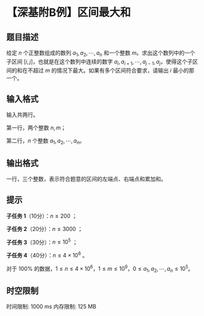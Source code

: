 # 【深基附B例】区间最大和

## 题目描述

给定 $n$ 个正整数组成的数列 $a_1, a_2, \cdots, a_n$ 和一个整数 $m$。求出这个数列中的一个子区间 $[i, j]$，也就是在这个数列中连续的数字 $a_i, a_{i + 1}, \cdots, a_{j - 1}, a_j$，使得这个子区间的和在不超过 $m$ 的情况下最大。如果有多个区间符合要求，请输出 $i$ 最小的那一个。

## 输入格式

输入共两行。

第一行，两个整数 $n, m$；

第二行，$n$ 个整数 $a_1, a_2, \cdots, a_n$。

## 输出格式

一行，三个整数，表示符合题意的区间的左端点、右端点和累加和。

## 提示

**子任务 1**（10分）：$n\le 200$ ；

**子任务 2**（20分）：$n\le 3000$ ；

**子任务 3**（30分）：$n\le 10^5$ ；

**子任务 4**（40分）：$n\le 4\times 10^6$ 。

对于 $100\%$ 的数据，$1 \leq n \leq 4 \times 10^6$，$1 \leq m \leq 10^9$，$0 \leq a_1, a_2, \cdots, a_n \leq 10^5$。

## 时空限制

时间限制: 1000 ms
内存限制: 125 MB
